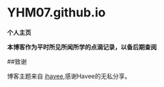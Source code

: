 YHM07.github.io
===============

**个人主页**

**本博客作为平时所见所闻所学的点滴记录，以备后期查阅**

##致谢

博客主题来自 [ihavee][1],感谢Havee的无私分享。

[1]: https://github.com/Ihavee/ihavee.github.io "havee's space"

